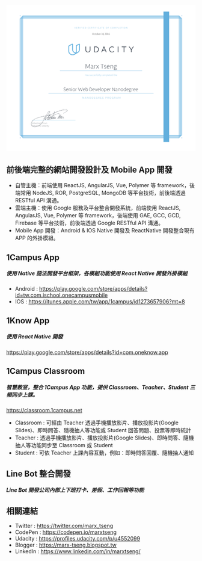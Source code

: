 ![ScreenShot](https://raw.githubusercontent.com/marxtseng/marxtseng.github.io/master/nd-grad-cert.png)

## 前後端完整的網站開發設計及 Mobile App 開發
* 自管主機：前端使用 ReactJS, AngularJS, Vue, Polymer 等 framework，後端常用 NodeJS, ROR, PostgreSQL, MongoDB 等平台技術，前後端透過 RESTful API 溝通。
* 雲端主機：使用 Google 服務及平台整合開發系統，前端使用 ReactJS, AngularJS, Vue, Polymer 等 framework，後端使用 GAE, GCC, GCD, Firebase 等平台技術，前後端透過 Google RESTful API 溝通。
* Mobile App 開發：Android & IOS Native 開發及 ReactNative 開發整合現有 APP 的外掛模組。

## 1Campus App
##### 使用 Native 語法開發平台框架，各模組功能使用 React Native 開發外掛模組
* Android : https://play.google.com/store/apps/details?id=tw.com.ischool.onecampusmobile
* IOS : https://itunes.apple.com/tw/app/1campus/id1273657906?mt=8

## 1Know App
##### 使用 React Native 開發
https://play.google.com/store/apps/details?id=com.oneknow.app

## 1Campus Classroom
##### 智慧教室，整合 1Campus App 功能，提供 Classroom、Teacher、Student 三頻同步上課。
https://classroom.1campus.net
* Classroom : 可經由 Teacher 透過手機播放影片、播放投影片(Google Slides)、即時問答、隨機抽人等功能或 Student 回答問題、投票等即時統計
* Teacher : 透過手機播放影片、播放投影片(Google Slides)、即時問答、隨機抽人等功能同步至 Classroom 或 Student
* Student : 可依 Teacher 上課內容互動，例如：即時問答回覆、隨機抽人通知

## Line Bot 整合開發
##### Line Bot 開發公司內部上下班打卡、差假、工作回報等功能

## 相關連結
* Twitter : https://twitter.com/marx_tseng
* CodePen : https://codepen.io/marxtseng
* Udacity : https://profiles.udacity.com/p/u4552099
* Blogger : https://marx-tseng.blogspot.tw
* LinkedIn : https://www.linkedin.com/in/marxtseng/
